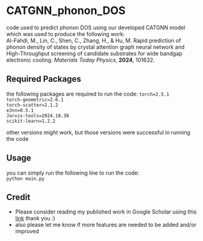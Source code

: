# CATGNN_phonon_DOS
code used to predict phonon DOS using our developed CATGNN model which was used to produce the following work:</br>
Al-Fahdi, M., Lin, C., Shen, C., Zhang, H., & Hu, M. Rapid prediction of phonon density
of states by crystal attention graph neural network and High-Throughput screening of candidate
substrates for wide bandgap electronic cooling. *Materials Today Physics*, **2024**, 101632.

## Required Packages
the following packages are required to run the code:
<code>torch=2.5.1</code></br>
<code>torch-geometric=2.6.1</code></br>
<code>torch-scatter=2.1.2</code></br>
<code>e3nn=0.5.1</code></br>
<code>Jarvis-tools=2024.10.30</code></br>
<code>scikit-learn=1.2.2</code></br>

other versions might work, but those versions were successful in running the code

## Usage
you can simply run the following line to run the code:<br/>
<code>python main.py</code>

## Credit
* Please consider reading my published work in Google Scholar using this [link](https://scholar.google.com/citations?user=5tkWy4AAAAAJ&hl=en&oi=ao) thank you :)
* also please let me know if more features are needed to be added and/or improved 
